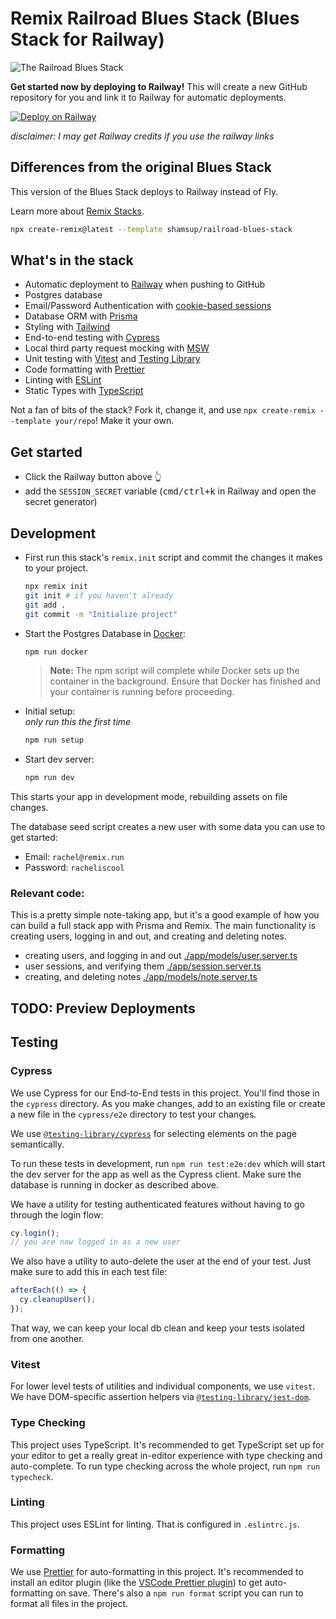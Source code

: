# Remix Railroad Blues Stack (Blues Stack for Railway)

![The Railroad Blues Stack](https://repository-images.githubusercontent.com/461012689/37d5bd8b-fa9c-4ab0-893c-f0a199d5012d)

**Get started now by deploying to Railway!** This will create a new GitHub repository for you and link it to Railway for automatic deployments.

[![Deploy on Railway](https://railway.app/button.svg)](https://railway.app/template/plonEj?referralCode=shamsup)

_disclaimer: I may get Railway credits if you use the railway links_

## Differences from the original Blues Stack

This version of the Blues Stack deploys to Railway instead of Fly.

Learn more about [Remix Stacks](https://remix.run/stacks).

```sh
npx create-remix@latest --template shamsup/railroad-blues-stack
```

## What's in the stack

- Automatic deployment to [Railway](https://railway.app/?referralCode=shamsup) when pushing to GitHub
- Postgres database
- Email/Password Authentication with [cookie-based sessions](https://remix.run/utils/sessions#md-createcookiesessionstorage)
- Database ORM with [Prisma](https://prisma.io)
- Styling with [Tailwind](https://tailwindcss.com/)
- End-to-end testing with [Cypress](https://cypress.io)
- Local third party request mocking with [MSW](https://mswjs.io)
- Unit testing with [Vitest](https://vitest.dev) and [Testing Library](https://testing-library.com)
- Code formatting with [Prettier](https://prettier.io)
- Linting with [ESLint](https://eslint.org)
- Static Types with [TypeScript](https://typescriptlang.org)

Not a fan of bits of the stack? Fork it, change it, and use `npx create-remix --template your/repo`! Make it your own.

## Get started

<!-- **Deploy to Railway!** This will create a new github repository for you and link it to Railway for automatic deployments.

[![Deploy on Railway](https://railway.app/button.svg)](https://railway.app/template/YPRcXs?referralCode=S52NqU)

_disclaimer: I get Railway credits if you use the link above_ -->

- Click the Railway button above 👆
- add the `SESSION_SECRET` variable (<kbd>cmd/ctrl+k</kbd> in Railway and open the secret generator)

## Development

- First run this stack's `remix.init` script and commit the changes it makes to your project.

  ```sh
  npx remix init
  git init # if you haven't already
  git add .
  git commit -m "Initialize project"
  ```

- Start the Postgres Database in [Docker](https://www.docker.com/get-started):

  ```sh
  npm run docker
  ```

  > **Note:** The npm script will complete while Docker sets up the container in the background. Ensure that Docker has finished and your container is running before proceeding.

- Initial setup:  
  _only run this the first time_

  ```sh
  npm run setup
  ```

- Start dev server:

  ```sh
  npm run dev
  ```

This starts your app in development mode, rebuilding assets on file changes.

The database seed script creates a new user with some data you can use to get started:

- Email: `rachel@remix.run`
- Password: `racheliscool`

### Relevant code:

This is a pretty simple note-taking app, but it's a good example of how you can build a full stack app with Prisma and Remix. The main functionality is creating users, logging in and out, and creating and deleting notes.

- creating users, and logging in and out [./app/models/user.server.ts](./app/models/user.server.ts)
- user sessions, and verifying them [./app/session.server.ts](./app/session.server.ts)
- creating, and deleting notes [./app/models/note.server.ts](./app/models/note.server.ts)

## TODO: Preview Deployments

## Testing

### Cypress

We use Cypress for our End-to-End tests in this project. You'll find those in the `cypress` directory. As you make changes, add to an existing file or create a new file in the `cypress/e2e` directory to test your changes.

We use [`@testing-library/cypress`](https://testing-library.com/cypress) for selecting elements on the page semantically.

To run these tests in development, run `npm run test:e2e:dev` which will start the dev server for the app as well as the Cypress client. Make sure the database is running in docker as described above.

We have a utility for testing authenticated features without having to go through the login flow:

```ts
cy.login();
// you are now logged in as a new user
```

We also have a utility to auto-delete the user at the end of your test. Just make sure to add this in each test file:

```ts
afterEach(() => {
  cy.cleanupUser();
});
```

That way, we can keep your local db clean and keep your tests isolated from one another.

### Vitest

For lower level tests of utilities and individual components, we use `vitest`. We have DOM-specific assertion helpers via [`@testing-library/jest-dom`](https://testing-library.com/jest-dom).

### Type Checking

This project uses TypeScript. It's recommended to get TypeScript set up for your editor to get a really great in-editor experience with type checking and auto-complete. To run type checking across the whole project, run `npm run typecheck`.

### Linting

This project uses ESLint for linting. That is configured in `.eslintrc.js`.

### Formatting

We use [Prettier](https://prettier.io/) for auto-formatting in this project. It's recommended to install an editor plugin (like the [VSCode Prettier plugin](https://marketplace.visualstudio.com/items?itemName=esbenp.prettier-vscode)) to get auto-formatting on save. There's also a `npm run format` script you can run to format all files in the project.
